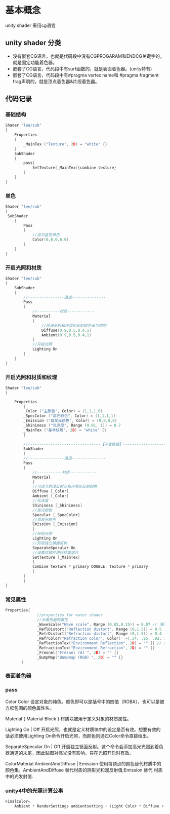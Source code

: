 # 基本概念
unity shader 采用cg语言  

## unity shader 分类
* 没有嵌套CG语言，也就是代码段中没有CGPROGARAM和ENDCG关键字的，就是固定功能着色器。
* 嵌套了CG语言，代码段中有surf函数的，就是表面着色器。(unity特有)
* 嵌套了CG语言，代码段中有#pragma vertex name和  #pragma fragment frag声明的，就是顶点着色器&片段着色器。

## 代码记录
### 基础结构
~~~ c
Shader "lee/sub"
{
	Properties
	{
		_MainTex ("Texture", 2D) = "white" {}
	}
	SubShader
	{
		pass{
			SetTexture[_MainTex]{combine texture}
		}
	}	
}
~~~

### 单色
~~~ c
Shader "lee/sub"
{
 SubShader  
    {  
        Pass  
        {  
            //设为蓝色单色  
            Color(0,0,0.6,0)  
        }  
    }  
}
~~~

### 开启光照和材质
~~~ c
Shader "lee/sub"
{
	SubShader  
    {     
        //----------------通道---------------  
        Pass  
        {  
            //----------材质------------  
            Material  
            {  
                //将漫反射和环境光反射颜色设为相同  
                Diffuse(0.9,0.5,0.4,1)  
                Ambient(0.9,0.5,0.4,1)  
            }  
            //开启光照  
            Lighting On  
        }  
    }  
}
~~~


### 开启光照和材质和纹理
~~~ c
Shader "lee/sub"
{

	Properties   
	    {  
		_Color ("主颜色", Color) = (1,1,1,0)  
		_SpecColor ("高光颜色", Color) = (1,1,1,1)  
		_Emission ("自发光颜色", Color) = (0,0,0,0)  
		_Shininess ("光泽度", Range (0.01, 1)) = 0.7  
		_MainTex ("基本纹理", 2D) = "white" {}  
	    }  
	  
	    //--------------------------------【子着色器】--------------------------------  
	    SubShader  
	    {  
		//----------------通道---------------  
		Pass  
		{  
		    //-----------材质------------  
		    Material  
		    {  
			//可调节的漫反射光和环境光反射颜色  
			Diffuse [_Color]  
			Ambient [_Color]  
			//光泽度  
			Shininess [_Shininess]  
			//高光颜色  
			Specular [_SpecColor]  
			//自发光颜色  
			Emission [_Emission]  
		    }  
		    //开启光照  
		    Lighting On  
		    //开启独立镜面反射  
		    SeparateSpecular On  
		    //设置纹理并进行纹理混合  
		    SetTexture [_MainTex]   
		    {  
			Combine texture * primary DOUBLE, texture * primary  
		    }  
		}  
	    }  
}
~~~



### 常见属性
~~~ c
Properties{  
              //properties for water shader  
              //水着色器的属性  
              _WaveScale("Wave scale", Range (0.02,0.15)) = 0.07 // 滑动条  
              _ReflDistort("Reflection distort", Range (0,1.5)) = 0.5  
              _RefrDistort("Refraction distort", Range (0,1.5)) = 0.4  
              _RefrColor("Refraction color", Color)  =(.34, .85, .92, 1) // 颜色  
              _ReflectionTex("Environment Reflection", 2D) = "" {} // 纹理  
              _RefractionTex("Environment Refraction", 2D) = "" {}  
              _Fresnel("Fresnel (A) ", 2D) = "" {}  
              _BumpMap("Bumpmap (RGB) ", 2D) = "" {}  
       }  
~~~

### 表面着色器


### pass
Color Color
设定对象的纯色。颜色即可以是括号中的四值（RGBA），也可以是被方框包围的颜色属性名。
 
Material { Material Block }
材质块被用于定义对象的材质属性。
 
Lighting On | Off
开启光照，也就是定义材质块中的设定是否有效。想要有效的话必须使用Lighting On命令开启光照，而颜色则通过Color命令直接给出。
 
SeparateSpecular On | Off
开启独立镜面反射。这个命令会添加高光光照到着色器通道的末尾，因此贴图对高光没有影响。只在光照开启时有效。
 
ColorMaterial AmbientAndDiffuse | Emission
使用每顶点的颜色替代材质中的颜色集。AmbientAndDiffuse 替代材质的阴影光和漫反射值;Emission 替代 材质中的光发射值.

### unity4中的光照计算公事
~~~ c
FinalColor=
	Ambient * RenderSettings ambientsetting + (Light Color * Diffuse + Light Color *Specu